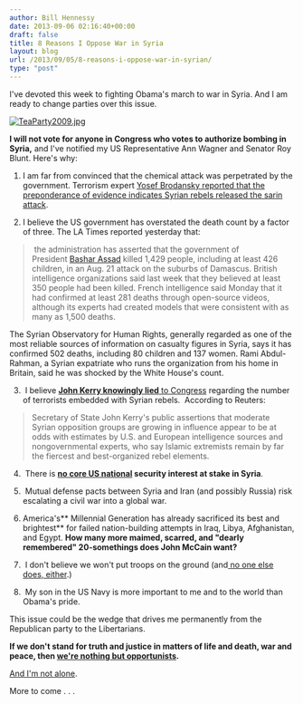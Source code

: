 ```yaml
---
author: Bill Hennessy
date: 2013-09-06 02:16:40+00:00
draft: false
title: 8 Reasons I Oppose War in Syria
layout: blog
url: /2013/09/05/8-reasons-i-oppose-war-in-syrian/
type: "post"
---
```


I've devoted this week to fighting Obama's march to war in Syria. And I am ready to change parties over this issue.







[![TeaParty2009.jpg](https://hennessysview.com/wp-content/uploads/2012/04/teaparty2009-276x300.jpg)
](https://hennessysview.com/wp-content/uploads/2012/04/teaparty2009.jpg)







**I will not vote for anyone in Congress who votes to authorize bombing in Syria,** and I've notified my US Representative Ann Wagner and Senator Roy Blunt. Here's why:










1. I am far from convinced that the chemical attack was perpetrated by the government. Terrorism expert [Yosef Brodansky reported that the preponderance of evidence indicates Syrian rebels released the sarin attack](https://hennessysview.com/2013/09/04/im-crazy-dont-believe-president/).




2. I believe the US government has overstated the death count by a factor of three. The LA Times reported yesterday that:




> 

> 
>  the administration has asserted that the government of President [Bashar Assad](https://www.latimes.com/topic/politics/government/heads-of-state/bashar-assad-PEPLT007504.topic) killed 1,429 people, including at least 426 children, in an Aug. 21 attack on the suburbs of Damascus. British intelligence organizations said last week that they believed at least 350 people had been killed. French intelligence said Monday that it had confirmed at least 281 deaths through open-source videos, although its experts had created models that were consistent with as many as 1,500 deaths.
> 
> 
The Syrian Observatory for Human Rights, generally regarded as one of the most reliable sources of information on casualty figures in Syria, says it has confirmed 502 deaths, including 80 children and 137 women. Rami Abdul-Rahman, a Syrian expatriate who runs the organization from his home in Britain, said he was shocked by the White House's count.


3.  I believe [**John Kerry knowingly lied** to Congress](https://www.reuters.com/article/2013/09/05/us-syria-crisis-usa-rebels-idUSBRE98405L20130905) regarding the number of terrorists embedded with Syrian rebels.  According to Reuters:


> Secretary of State John Kerry's public assertions that moderate Syrian opposition groups are growing in influence appear to be at odds with estimates by U.S. and European intelligence sources and nongovernmental experts, who say Islamic extremists remain by far the fiercest and best-organized rebel elements.


4.  There is **[no core US national](https://www.dallasnews.com/news/politics/national-politics/20130904-cruz-criticizes-plan-to-strike-syria-saying-u.s.-has-no-vital-interest-there.ece) security interest at stake in Syria**.

5.  Mutual defense pacts between Syria and Iran (and possibly Russia) risk escalating a civil war into a global war.

6. America's** Millennial Generation has already sacrificed its best and brightest** for failed nation-building attempts in Iraq, Libya, Afghanistan, and Egypt. **How many more maimed, scarred, and "dearly remembered" 20-somethings does John McCain want?**

7.  I don't believe we won't put troops on the ground (and[ no one else does, either](https://www.businessinsider.com/the-key-sentence-predicts-boots-in-syria-2013-9).)

8.  My son in the US Navy is more important to me and to the world than Obama's pride.

This issue could be the wedge that drives me permanently from the Republican party to the Libertarians.

**If we don't stand for truth and justice in matters of life and death, war and peace, then [we're nothing but opportunists](https://www.zerohedge.com/news/2013-09-05/guest-post-what-do-we-stand).**

[And I'm not alone](https://www.breitbart.com/Big-Government/2013/09/05/Local-Tea-Party-Groups-Around-the-Country-United-in-Opposition-to-American-Attack-on-Syria).

More to come . . .
